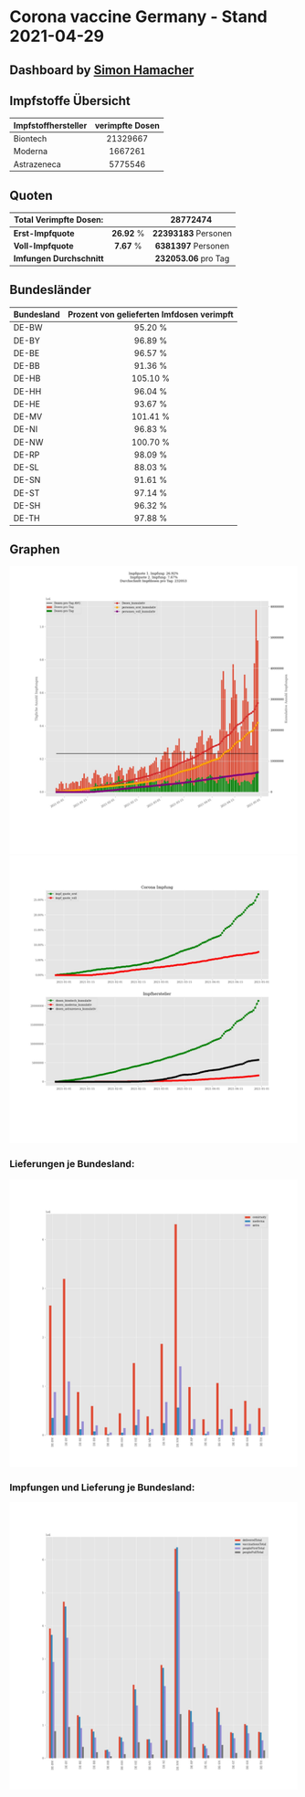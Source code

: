 # Corona vaccine Germany - Stand 2021-04-29
## Dashboard by [Simon Hamacher](https://www.shamacher.eu)
## Impfstoffe Übersicht
**Impfstoffhersteller** | **verimpfte Dosen**
-------- | :--------:
Biontech | 21329667
Moderna | 1667261
Astrazeneca | 5775546


## Quoten
**Total Verimpfte Dosen:** | |28772474&nbsp;
-------- | :--------:| :--------:
**Erst-Impfquote** | **26.92** %| **22393183** Personen
**Voll-Impfquote** | **7.67** %| **6381397** Personen
**Imfungen Durchschnitt** | |**232053.06** pro Tag 
## Bundesländer
**Bundesland** | **Prozent von gelieferten Imfdosen verimpft**
-------- | :--------:
DE-BW | 95.20 %
DE-BY | 96.89 %
DE-BE | 96.57 %
DE-BB | 91.36 %
DE-HB | 105.10 %
DE-HH | 96.04 %
DE-HE | 93.67 %
DE-MV | 101.41 %
DE-NI | 96.83 %
DE-NW | 100.70 %
DE-RP | 98.09 %
DE-SL | 88.03 %
DE-SN | 91.61 %
DE-ST | 97.14 %
DE-SH | 96.32 %
DE-TH | 97.88 %
## Graphen
<img src="Impfungen-Corona-01.jpg" alt="Impf Übersicht" title="Impf Übersicht" />
<img src="Impfungen-Corona-02.jpg" alt="Impfquote" title="Impf Übersicht" />

### Lieferungen je Bundesland:
<img src="Impfungen-Corona-04.jpg" alt="Impfungen in den Bundesländern" title="Impfungen in den Bundesländern" />

### Impfungen und Lieferung je Bundesland:
<img src="Impfungen-Corona-05.jpg" alt="Impfungen in den Bundesländern" title="Impfungen in den Bundesländern" />

